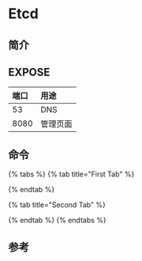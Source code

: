 # Etcd

## 简介



## EXPOSE

| 端口 | 用途 |
| :--- | :--- |
| 53 | DNS |
| 8080 | 管理页面 |



## 命令

{% tabs %}
{% tab title="First Tab" %}

{% endtab %}

{% tab title="Second Tab" %}

{% endtab %}
{% endtabs %}



## 参考

